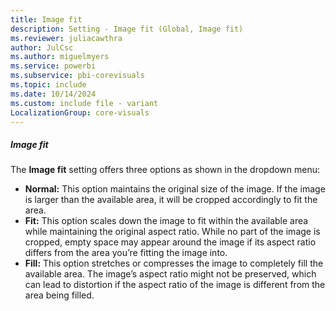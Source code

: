 ```yaml
---
title: Image fit
description: Setting - Image fit (Global, Image fit)
ms.reviewer: juliacawthra
author: JulCsc
ms.author: miguelmyers
ms.service: powerbi
ms.subservice: pbi-corevisuals
ms.topic: include
ms.date: 10/14/2024
ms.custom: include file - variant
LocalizationGroup: core-visuals
---
```

##### Image fit

The **Image fit** setting offers three options as shown in the dropdown menu:

- **Normal:** This option maintains the original size of the image. If the image is larger than the available area, it will be cropped accordingly to fit the area.
- **Fit:** This option scales down the image to fit within the available area while maintaining the original aspect ratio. While no part of the image is cropped, empty space may appear around the image if its aspect ratio differs from the area you’re fitting the image into.
- **Fill:** This option stretches or compresses the image to completely fill the available area. The image’s aspect ratio might not be preserved, which can lead to distortion if the aspect ratio of the image is different from the area being filled.
